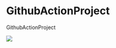 # GithubActionProject
GithubActionProject

![](https://github.com/PedroMendes96/GithubActionProject/workflows/Django%20application/badge.svg?branch=master)
